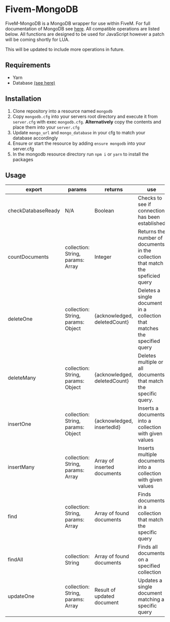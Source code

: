 # Fivem-MongoDB
FiveM-MongoDB is a MongoDB wrapper for use within FiveM. For full documentation of MongoDB see [here](https://www.mongodb.com/docs/drivers/node/current/). All compatible operations are listed below. All functions are designed to be used for JavaScript however a patch will be coming shortly for LUA. 

This will be updated to include more operations in future.

## Requirements

 - Yarn
 - Database [(see here)](https://www.mongodb.com/basics/create-database)

## Installation

 1. Clone repository into a resource named `mongodb`
 2. Copy `mongodb.cfg` into your servers root directory and execute it from `server.cfg` with exec `mongodb.cfg`. **Alternatively** copy the contents and place them into your `server.cfg`
 3. Update `mongo_url` and `mongo_database` in your cfg to match your database accordingly
 4. Ensure or start the resource by adding `ensure mongodb` into your server.cfg
 5. In the mongodb resource directory run `npm i` or `yarn` to install the packages

## Usage
| export | params | returns | use |
|--|--|--|--|
| checkDatabaseReady | N/A | Boolean | Checks to see if connection has been established |
| countDocuments | collection: String, params: Array | Integer | Returns the number of documents in the collection that match the speficied query
| deleteOne | collection: String, params: Object | {acknowledged, deletedCount} |  Deletes a single document in a collection that matches the specified query
| deleteMany | collection: String, params: Object | {acknowledged, deletedCount} | Deletes multiple or all documents that match the specific query.
| insertOne | collection: String, params: Object | {acknowledged, insertedId} | Inserts a documents into a collection with given values
| insertMany | collection: String, params: Array | Array of inserted documents | Inserts multiple documents into a collection with given values
| find | collection: String, params: Array | Array of found documents | Finds documents in a collection that match the specific query
| findAll | collection: String | Array of found documents | Finds all documents on a specified collection
| updateOne | collection: String, params: Array | Result of updated document | Updates a single document matching a specific query
